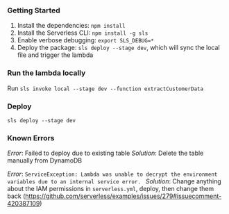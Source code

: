 ### Getting Started
1. Install the dependencies: `npm install`
2. Install the Serverless CLI: `npm install -g sls`
3. Enable verbose debugging: `export SLS_DEBUG=*`
4. Deploy the package: `sls deploy --stage dev`, which will sync the local file and trigger the lambda

### Run the lambda locally
Run `sls invoke local --stage dev --function extractCustomerData`

### Deploy
`sls deploy --stage dev`

### Known Errors
*Error*: Failed to deploy due to existing table
*Solution*: Delete the table manually from DynamoDB

*Error*: `ServiceException: Lambda was unable to decrypt the environment variables due to an internal service error. `
*Solution*: Change anything about the IAM permissions in `serverless.yml`, deploy, then change them back (https://github.com/serverless/examples/issues/279#issuecomment-420387109)